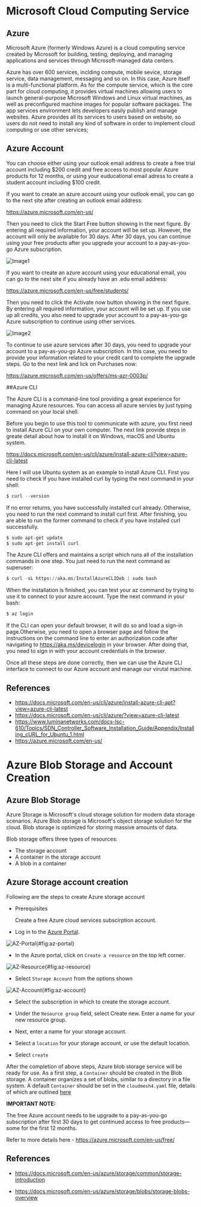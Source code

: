# Microsoft Cloud Computing Service

## Azure

Microsoft Azure (formerly Windows Azure) is a cloud computing service created by
Microsoft for building, testing, deploying, and managing applications and
services through Microsoft-managed data centers.

Azure has over 600 services, inclding compute, mobile sevice, storage service,
data management, messaging and so on. In this case, Azure itself is a
multi-functional platform. As for the compute service, which is the core part
for cloud computing, it provides virtual machines allowing users to launch
general-purpose Microsoft Windows and Linux virtual machines, as well as
preconfigured machine images for popular software packages. The app services
environment lets developers easily publish and manage websites. Azure provides
all its services to users based on website, so users do not need to install any
kind of software in order to implement cloud computing or use other services;

## Azure Account

You can choose either using your outlook email address to create a free trial
account including $200 credit and free access to most popular Azure products for
12 months, or using your euducational email adress to create a student account
including $100 credit.

If you want to create an azure account using your outlook email, you can go to
the next site after creating an outlook email address:

<https://azure.microsoft.com/en-us/>

Then you need to click the Start Free button showing in the next figure. By
entering all required information, your account will be set up. However, the
account will only be available for 30 days. After 30 days, you can continue
using your free products after you upgrade your account to a pay-as-you-go Azure
subscription.

![Image1](images/azure/image1.png)

If you want to create an azure account using your educational email, you can go
to the next site if you already have an .edu email address:

<https://azure.microsoft.com/en-us/free/students/>

Then you need to click the Activate now button showing in the next figure. By
entering all required information, your account will be set up. If you use up
all credits, you also need to upgrade your account to a pay-as-you-go Azure
subscription to continue using other services.

![Image2](images/azure/image2.png)

To continue to use azure services after 30 days, you need to upgrade your
account to a pay-as-you-go Azure subscription. In this case, you need to provide
your information related to your credit card to complete the upgrade steps. Go
to the next link and lick on Purchases now:

<https://azure.microsoft.com/en-us/offers/ms-azr-0003p/>

##Azure CLI

The Azure CLI is a command-line tool providing a great experience for managing
Azure resources. You can access all azure servies by just typing command on your
local shell.

Before you begin to use this tool to communicate with azure, you first need to
install Azure CLI on your own computer. The next link provide steps in greate
detail about how to install it on Windows, macOS and Ubuntu system.

<https://docs.microsoft.com/en-us/cli/azure/install-azure-cli?view=azure-cli-latest>

Here I will use Ubuntu system as an example to install Azure CLI. First you need
to check if you have installed curl by typing the next command in your shell:

```python
$ curl --version
```

If no error returns, you have successfully installed curl already. Otherwise,
you need to run the next command to install curl first. After finishing, you are
able to run the former command to check if you have installed curl successfully.

```python
$ sudo apt-get update
$ sudo apt-get install curl
```

The Azure CLI offers and maintains a script which runs all of the installation
commands in one step. You just need to run the next command as superuser:

```python
$ curl -sL https://aka.ms/InstallAzureCLIDeb | sudo bash
```

When the installation is finished, you can test your az command by trying to use
it to connect to your azure account. Type the next command in your bash:

```python
$ az login
```

If the CLI can open your default browser, it will do so and load a sign-in
page.Otherwise, you need to open a browser page and follow the instructions on
the command line to enter an authorization code after navigating to
<https://aka.ms/devicelogin> in your browser. After doing that, you need to sign
in with your account credentials in the browser.

Once all these steps are done correctly, then we can use the Azure CLI interface
to connect to our Azure account and manage our virutal machine.



## References

* <https://docs.microsoft.com/en-us/cli/azure/install-azure-cli-apt?view=azure-cli-latest>
* <https://docs.microsoft.com/en-us/cli/azure/?view=azure-cli-latest>
* <https://www.luminanetworks.com/docs-lsc-610/Topics/SDN_Controller_Software_Installation_Guide/Appendix/Installing_cURL_for_Ubuntu_1.html>
* <https://azure.microsoft.com/en-us/>


# Azure Blob Storage and Account Creation

## Azure Blob Storage

Azure Storage is Microsoft's cloud storage solution for modern data 
storage scenarios. Azure Blob storage is Microsoft's object storage 
solution for the cloud. Blob storage is optimized for storing massive 
amounts of data. 

Blob storage offers three types of resources:

* The storage account
* A container in the storage account
* A blob in a container

## Azure Storage account creation

Following are the steps to create Azure storage account

* Prerequisites

  Create a free Azure cloud services subscirption account.

* Log in to the [Azure Portal](https://portal.azure.com/).

![AZ-Portal](images/azure-portal.png){#fig:az-portal}

* In the Azure portal, click on `Create a resource` on the top left corner.

![AZ-Resource](images/azure-resource.png){#fig:az-resource}

* Select `Storage Account` from the options shown

![AZ-Account](images/azure-account.png){#fig:az-account}

* Select the subscription in which to create the storage account.

* Under the `Resource group` field, select Create new. Enter a name for your 
  new resource group.
  
* Next, enter a name for your storage account.

* Select a `location` for your storage account, or use the default location.

* Select `create`

After the completion of above steps, Azure blob storage service will be ready 
for use. As a first step, a `Container` should be created in the Blob storage. 
A container organizes a set of blobs, similar to a directory in a file system. 
A default `Container` should be set in the `cloudmesh4.yaml` file, details  of 
which are outlined 
[here](https://github.com/cloudmesh/cloudmesh-manual/blob/master/docs-source/source/configuration/configuration.md)

**IMPORTANT NOTE:**

The free Azure account needs to be upgrade to a pay-as-you-go subscription 
after first 30 days to get continued access to free products—some for the 
first 12 months.

Refer to more details here - <https://azure.microsoft.com/en-us/free/>

## References

* <https://docs.microsoft.com/en-us/azure/storage/common/storage-introduction>

* <https://docs.microsoft.com/en-us/azure/storage/blobs/storage-blobs-overview>






